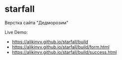 # starfall
Верстка сайта "Дедморозим"

Live Demo: 
  - https://alikinvv.github.io/starfall/build
  - https://alikinvv.github.io/starfall/build/form.html
  - https://alikinvv.github.io/starfall/build/success.html
